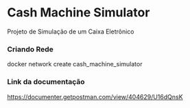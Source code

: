 # Cash Machine Simulator
Projeto de Simulação de um Caixa Eletrônico

### Criando Rede
docker network create cash_machine_simulator

### Link da documentação
https://documenter.getpostman.com/view/404629/U16dQnsK